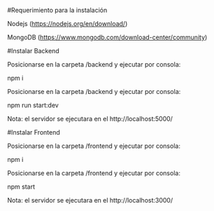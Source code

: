 #Requerimiento para la instalación

Nodejs (https://nodejs.org/en/download/)

MongoDB (https://www.mongodb.com/download-center/community)

#Instalar Backend

Posicionarse en la carpeta /backend y ejecutar por consola:

npm i

Posicionarse en la carpeta /backend y ejecutar por consola:

npm run start:dev

Nota: el servidor se ejecutara en el http://localhost:5000/

#Instalar Frontend

Posicionarse en la carpeta /frontend y ejecutar por consola:

npm i

Posicionarse en la carpeta /frontend y ejecutar por consola:

npm start

Nota: el servidor se ejecutara en el http://localhost:3000/



